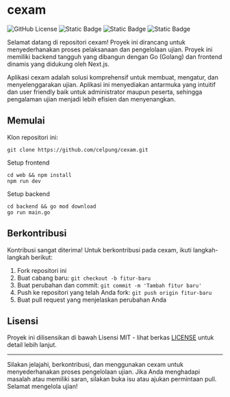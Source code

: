 # cexam

![GitHub License](https://img.shields.io/badge/license-MIT-blue.svg) ![Static Badge](https://img.shields.io/badge/status-under_development-orange.svg) ![Static Badge](https://img.shields.io/badge/NextJs-green.svg) ![Static Badge](https://img.shields.io/badge/Golang-blue.svg)


Selamat datang di repositori cexam! Proyek ini dirancang untuk menyederhanakan proses pelaksanaan dan pengelolaan ujian. Proyek ini memiliki backend tangguh yang dibangun dengan Go (Golang) dan frontend dinamis yang didukung oleh Next.js.

Aplikasi cexam adalah solusi komprehensif untuk membuat, mengatur, dan menyelenggarakan ujian. Aplikasi ini menyediakan antarmuka yang intuitif dan user friendly baik untuk administrator maupun peserta, sehingga pengalaman ujian menjadi lebih efisien dan menyenangkan.

## Memulai

Klon repositori ini:
```
git clone https://github.com/celpung/cexam.git
```

Setup frontend
```
cd web && npm install
npm run dev
```
Setup backend
```
cd backend && go mod download
go run main.go
```

## Berkontribusi

Kontribusi sangat diterima! Untuk berkontribusi pada cexam, ikuti langkah-langkah berikut:

1. Fork repositori ini
2. Buat cabang baru: `git checkout -b fitur-baru`
3. Buat perubahan dan commit: `git commit -m 'Tambah fitur baru'`
4. Push ke repositori yang telah Anda fork: `git push origin fitur-baru`
5. Buat pull request yang menjelaskan perubahan Anda

## Lisensi

Proyek ini dilisensikan di bawah Lisensi MIT - lihat berkas [LICENSE](https://opensource.org/licenses/MIT) untuk detail lebih lanjut.

---

Silakan jelajahi, berkontribusi, dan menggunakan cexam untuk menyederhanakan proses pengelolaan ujian. Jika Anda menghadapi masalah atau memiliki saran, silakan buka isu atau ajukan permintaan pull. Selamat mengelola ujian!

